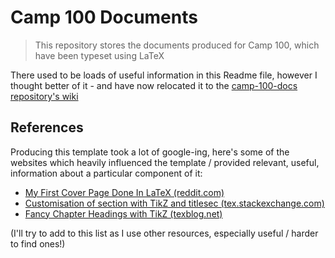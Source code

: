 # Camp 100 Documents

> This repository stores the documents produced for Camp 100, which have been typeset using LaTeX

There used to be loads of useful information in this Readme file, however I thought better of it - and have now relocated it to the [camp-100-docs repository's wiki](https://github.com/wcfolk/camp-100-docs/wiki)

## References
Producing this template took a lot of google-ing, here's some of the websites which heavily influenced the template / provided relevant, useful, information about a particular component of it:
* [My First Cover Page Done In LaTeX (reddit.com)](https://www.reddit.com/r/LaTeX/comments/faij1n/my_first_cover_page_done_in_latex_is_it/)
* [Customisation of section with TikZ and titlesec (tex.stackexchange.com)](https://tex.stackexchange.com/questions/271563/customization-of-section-with-tikz-and-titlesec)
* [Fancy Chapter Headings with TikZ (texblog.net)](https://texblog.net/latex-archive/uncategorized/fancy-chapter-tikz/)

(I'll try to add to this list as I use other resources, especially useful / harder to find ones!)